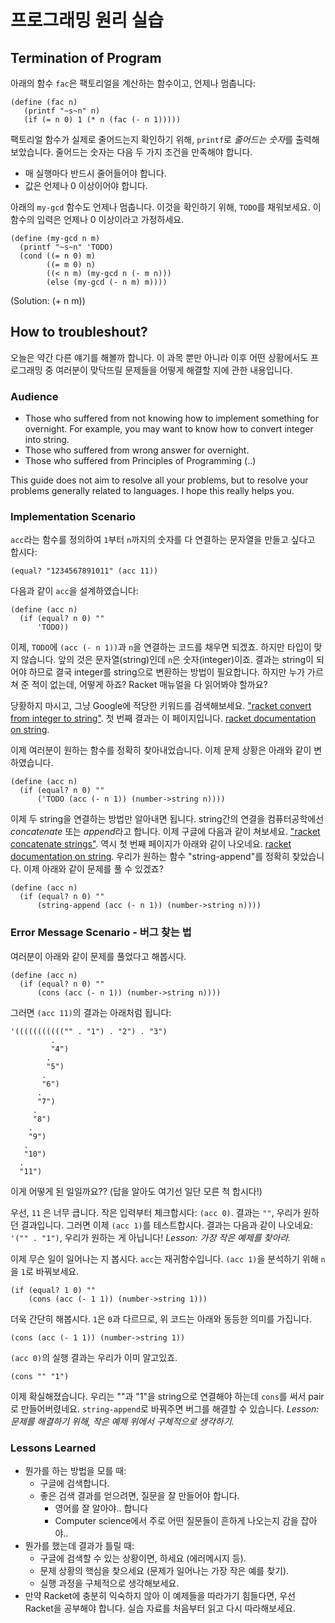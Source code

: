 # 프로그래밍 원리 실습 #

## Termination of Program ##

아래의 함수 `fac`은 팩토리얼을 계산하는 함수이고, 언제나 멈춥니다:
```racket
(define (fac n) 
   (printf "~s~n" n)
   (if (= n 0) 1 (* n (fac (- n 1)))))
```

팩토리얼 함수가 실제로 줄어드는지 확인하기 위해,
```printf```로 *줄어드는 숫자*를 출력해 보았습니다.
줄어드는 숫자는 다음 두 가지 조건을 만족해야 합니다.

- 매 실행마다 반드시 줄어들어야 합니다.
- 값은 언제나 0 이상이어야 합니다.

아래의 `my-gcd` 함수도 언제나 멈춥니다. 이것을 확인하기 위해, `TODO`를 채워보세요.
이 함수의 입력은 언제나 0 이상이라고 가정하세요.

```racket
(define (my-gcd n m)
  (printf "~s~n" 'TODO)
  (cond ((= n 0) m)
        ((= m 0) n)
        ((< n m) (my-gcd n (- m n)))
        (else (my-gcd (- n m) m))))
```

(Solution: (+ n m))

## How to troubleshout? ##

오늘은 약간 다른 얘기를 해볼까 합니다. 이 과목 뿐만 아니라 이후 어떤 상황에서도
프로그래밍 중 여러분이 맞닥뜨릴 문제들을 어떻게 해결할 지에 관한 내용입니다.

### Audience ###
- Those who suffered from not knowing how to implement something for
  overnight. For example, you may want to know how to convert integer
  into string.
- Those who suffered from wrong answer for overnight.
- Those who suffered from Principles of Programming (..)

This guide does not aim to resolve all your problems, but to resolve
your problems generally related to languages. I hope this really helps
you.

### Implementation Scenario ###
`acc`라는 함수를 정의하여 `1`부터 `n`까지의 숫자를 다 연결하는 문자열을 만들고 싶다고 합시다:
```racket
(equal? "1234567891011" (acc 11))
```

다음과 같이 `acc`을 설계하였습니다:
```racket
(define (acc n)
  (if (equal? n 0) ""
      'TODO))
```

이제, `TODO`에 `(acc (- n 1))`과 `n`을 연결하는 코드를 채우면 되겠죠.
하지만 타입이 맞지 않습니다. 앞의 것은 문자열(string)인데 `n`은 숫자(integer)이죠.
결과는 string이 되어야 하므로 결국 integer를 string으로 변환하는 방법이 필요합니다.
하지만 누가 가르쳐 준 적이 없는데, 어떻게 하죠? Racket 매뉴얼을 다 읽어봐야 할까요?

당황하지 마시고, 그냥 Google에 적당한 키워드를 검색해보세요.
["racket convert from integer to string"](https://www.google.com/?q=racket%20convert%20from%20integer%20to%20string).
첫 번째 결과는 이 페이지입니다.
[racket documentation on string](http://docs.racket-lang.org/reference/strings.html).

이제 여러분이 원하는 함수를 정확히 찾아내었습니다. 이제 문제 상황은 아래와 같이 변하였습니다.
```racket
(define (acc n)
  (if (equal? n 0) ""
      ('TODO (acc (- n 1)) (number->string n))))
```

이제 두 string을 연결하는 방법만 알아내면 됩니다. string간의 연결을 컴퓨터공학에선 *concatenate* 또는 *append*라고 합니다. 이제 구글에 다음과 같이 쳐보세요.
["racket concatenate strings"](https://www.google.co.kr/search?q=racket+concatenate+strings).
역시 첫 번째 페이지가 아래와 같이 나오네요.
[racket documentation on string](http://docs.racket-lang.org/reference/strings.html).
우리가 원하는 함수 "string-append"를 정확히 찾았습니다. 이제 아래와 같이 문제를 풀 수 있겠죠?
```racket
(define (acc n)
  (if (equal? n 0) ""
      (string-append (acc (- n 1)) (number->string n))))
```

### Error Message Scenario - 버그 찾는 법 ###
여러분이 아래와 같이 문제를 풀었다고 해봅시다.
```racket
(define (acc n)
  (if (equal? n 0) ""
      (cons (acc (- n 1)) (number->string n))))
```

그러면 `(acc 11)`의 결과는 아래처럼 됩니다:
```racket
'((((((((((("" . "1") . "2") . "3")
         .
         "4")
        .
        "5")
       .
       "6")
      .
      "7")
     .
     "8")
    .
    "9")
   .
   "10")
  .
  "11")
```
이게 어떻게 된 일일까요?? (답을 알아도 여기선 일단 모른 척 합시다!)

우선, `11` 은 너무 큽니다. 작은 입력부터 체크합시다: `(acc 0)`.
결과는 `""`, 우리가 원하던 결과입니다. 그러면 이제 `(acc 1)`를 테스트합시다.
결과는 다음과 같이 나오네요: `'("" . "1")`, 우리가 원하는 게 아닙니다!
*Lesson: 가장 작은 예제를 찾아라.*

이제 무슨 일이 일어나는 지 봅시다. `acc`는 재귀함수입니다. `(acc 1)`을 분석하기 위해 `n`을 `1`로 바꿔보세요.

```racket
(if (equal? 1 0) ""
    (cons (acc (- 1 1)) (number->string 1)))
```
더욱 간단히 해봅시다. `1`은 `0`과 다르므로, 위 코드는 아래와 동등한 의미를 가집니다.
```racket
(cons (acc (- 1 1)) (number->string 1))
```
`(acc 0)`의 실행 결과는 우리가 이미 알고있죠.
```racket
(cons "" "1")
```
이제 확실해졌습니다. 우리는 ""과 "1"을 string으로 연결해야 하는데 `cons`를 써서 pair로 만들어버렸네요.
`string-append`로 바꿔주면 버그를 해결할 수 있습니다.
*Lesson: 문제를 해결하기 위해, 작은 예제 위에서 구체적으로 생각하기.*

### Lessons Learned ###
- 뭔가를 하는 방법을 모를 때:
    + 구글에 검색합니다.
    + 좋은 검색 결과를 얻으려면, 질문을 잘 만들어야 합니다.
        * 영어를 잘 알아야.. 합니다
        * Computer science에서 주로 어떤 질문들이 흔하게 나오는지 감을 잡아야..
- 뭔가를 했는데 결과가 틀릴 때:
    + 구글에 검색할 수 있는 상황이면, 하세요 (에러메시지 등).
    + 문제 상황의 핵심을 찾으세요 (문제가 일어나는 가장 작은 예를 찾기).
    + 실행 과정을 구체적으로 생각해보세요.
- 만약 Racket에 충분히 익숙하지 않아 이 예제들을 따라가기 힘들다면, 우선 Racket을 공부해야 합니다. 실습 자료를 처음부터 읽고 다시 따라해보세요.

